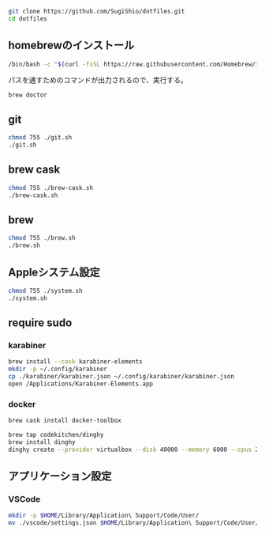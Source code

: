 ```sh
git clone https://github.com/SugiShio/dotfiles.git
cd dotfiles
```

## homebrewのインストール
```sh
/bin/bash -c "$(curl -fsSL https://raw.githubusercontent.com/Homebrew/install/HEAD/install.sh)"
```

パスを通すためのコマンドが出力されるので、実行する。

```
brew doctor
```

## git
```sh
chmod 755 ./git.sh
./git.sh
```

## brew cask
```sh
chmod 755 ./brew-cask.sh
./brew-cask.sh
```
## brew
```sh
chmod 755 ./brew.sh
./brew.sh
```

## Appleシステム設定
```sh
chmod 755 ./system.sh
./system.sh
```

## require sudo
### karabiner
```sh
brew install --cask karabiner-elements
mkdir -p ~/.config/karabiner
cp ./karabiner/karabiner.json ~/.config/karabiner/karabiner.json
open /Applications/Karabiner-Elements.app
```

### docker
```sh
brew cask install docker-toolbox

brew tap codekitchen/dinghy
brew install dinghy
dinghy create --provider virtualbox --disk 40000 --memory 6000 --cpus 2
```

## アプリケーション設定
### VSCode
```sh
mkdir -p $HOME/Library/Application\ Support/Code/User/
mv ./vscode/settings.json $HOME/Library/Application\ Support/Code/User/settings.json
```
